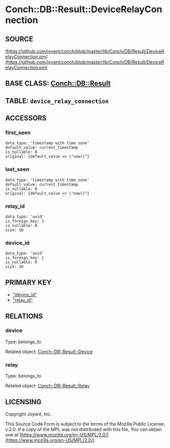 # Conch::DB::Result::DeviceRelayConnection

## SOURCE

[https://github.com/joyent/conch/blob/master/lib/Conch/DB/Result/DeviceRelayConnection.pm](https://github.com/joyent/conch/blob/master/lib/Conch/DB/Result/DeviceRelayConnection.pm)

## BASE CLASS: [Conch::DB::Result](../modules/Conch%3A%3ADB%3A%3AResult)

## TABLE: `device_relay_connection`

## ACCESSORS

### first\_seen

```
data_type: 'timestamp with time zone'
default_value: current_timestamp
is_nullable: 0
original: {default_value => \"now()"}
```

### last\_seen

```
data_type: 'timestamp with time zone'
default_value: current_timestamp
is_nullable: 0
original: {default_value => \"now()"}
```

### relay\_id

```
data_type: 'uuid'
is_foreign_key: 1
is_nullable: 0
size: 16
```

### device\_id

```
data_type: 'uuid'
is_foreign_key: 1
is_nullable: 0
size: 16
```

## PRIMARY KEY

- ["device\_id"](#device_id)
- ["relay\_id"](#relay_id)

## RELATIONS

### device

Type: belongs\_to

Related object: [Conch::DB::Result::Device](../modules/Conch%3A%3ADB%3A%3AResult%3A%3ADevice)

### relay

Type: belongs\_to

Related object: [Conch::DB::Result::Relay](../modules/Conch%3A%3ADB%3A%3AResult%3A%3ARelay)

## LICENSING

Copyright Joyent, Inc.

This Source Code Form is subject to the terms of the Mozilla Public License,
v.2.0. If a copy of the MPL was not distributed with this file, You can obtain
one at [https://www.mozilla.org/en-US/MPL/2.0/](https://www.mozilla.org/en-US/MPL/2.0/).
